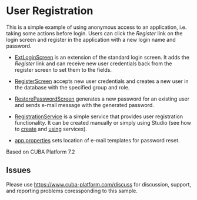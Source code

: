 # User Registration

This is a simple example of using anonymous access to an application, i.e. taking some actions before login. Users can click the *Register* link on the login screen and register in the application with a new login name and password. 

* [ExtLoginScreen](https://github.com/cuba-platform/sample-user-registration/blob/master/modules/web/src/com/company/sample/web/screens/loginscreen/ExtLoginScreen.java) is an extension of the standard login screen. It adds the *Register* link and can receive new user credentials back from the register screen to set them to the fields.

* [RegisterScreen](https://github.com/cuba-platform/sample-user-registration/blob/master/modules/web/src/com/company/sample/web/screens/register/RegisterScreen.java) accepts new user credentials and creates a new user in the database with the specified group and role. 

* [RestorePasswordScreen](https://github.com/cuba-platform/sample-user-registration/blob/master/modules/web/src/com/company/sample/web/screens/restorepassword/RestorePasswordScreen.java) generates a new password for an existing user and sends e-mail message with the generated password.

* [RegistrationService](https://github.com/cuba-platform/sample-user-registration/blob/master/modules/global/src/com/company/sample/service/RegistrationService.java) is a simple service that provides user registration functionality. It can be created manually or simply using Studio (see how to [create](https://doc.cuba-platform.com/manual-7.1/service_creation.html) and [using](https://doc.cuba-platform.com/manual-7.1/service_import.html) services).


* [app.properties](https://github.com/cuba-platform/sample-user-registration/blob/master/modules/core/src/com/company/sample/app.properties) sets location of e-mail templates for password reset.

Based on CUBA Platform 7.2

## Issues
Please use https://www.cuba-platform.com/discuss for discussion, support, and reporting problems coressponding to this sample.
